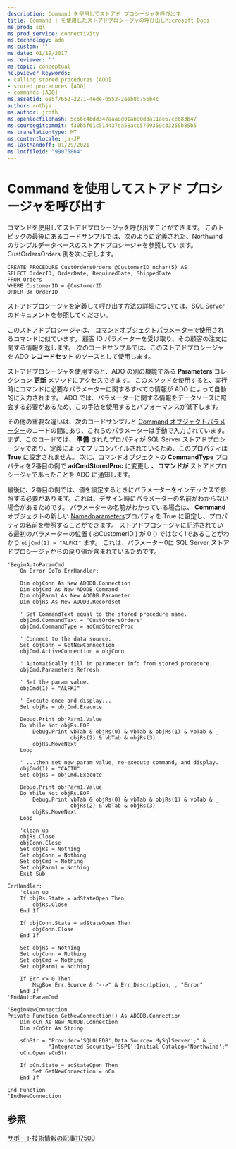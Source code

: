 ```yaml
---
description: Command を使用してストアド プロシージャを呼び出す
title: Command | を使用したストアドプロシージャの呼び出しMicrosoft Docs
ms.prod: sql
ms.prod_service: connectivity
ms.technology: ado
ms.custom: ''
ms.date: 01/19/2017
ms.reviewer: ''
ms.topic: conceptual
helpviewer_keywords:
- calling stored procedures [ADO]
- stored procedures [ADO]
- commands [ADO]
ms.assetid: 685f7652-2271-4ede-b552-2eeb8c756b4c
author: rothja
ms.author: jroth
ms.openlocfilehash: 5c66c4bdd347aaa8d01ab80d3a11ae67ce683b47
ms.sourcegitcommit: f30b5f61c514437ea58acc5769359c33255b85b5
ms.translationtype: MT
ms.contentlocale: ja-JP
ms.lasthandoff: 01/29/2021
ms.locfileid: "99075864"
---
```

# <a name="calling-a-stored-procedure-with-a-command"></a>Command を使用してストアド プロシージャを呼び出す
コマンドを使用してストアドプロシージャを呼び出すことができます。 このトピックの最後にあるコードサンプルでは、次のように定義された、Northwind のサンプルデータベースのストアドプロシージャを参照しています。 CustOrdersOrders 例を次に示します。  
  
```  
CREATE PROCEDURE CustOrdersOrders @CustomerID nchar(5) AS  
SELECT OrderID, OrderDate, RequiredDate, ShippedDate  
FROM Orders  
WHERE CustomerID = @CustomerID  
ORDER BY OrderID  
```  
  
 ストアドプロシージャを定義して呼び出す方法の詳細については、SQL Server のドキュメントを参照してください。  
  
 このストアドプロシージャは、 [コマンドオブジェクトパラメーター](./command-object-parameters.md)で使用されるコマンドに似ています。 顧客 ID パラメーターを受け取り、その顧客の注文に関する情報を返します。 次のコードサンプルでは、このストアドプロシージャを ADO **レコードセット** のソースとして使用します。  
  
 ストアドプロシージャを使用すると、ADO の別の機能である **Parameters** コレクション **更新** メソッドにアクセスできます。 このメソッドを使用すると、実行時にコマンドに必要なパラメーターに関するすべての情報が ADO によって自動的に入力されます。 ADO では、パラメーターに関する情報をデータソースに照会する必要があるため、この手法を使用するとパフォーマンスが低下します。  
  
 その他の重要な違いは、次のコードサンプルと [Command オブジェクトパラメーター](./command-object-parameters.md)のコードの間にあり、これらのパラメーターは手動で入力されています。 まず、このコードでは、 **準備** されたプロパティが SQL Server ストアドプロシージャであり、定義によってプリコンパイルされているため、このプロパティは **True** に設定されません。 次に、コマンドオブジェクトの **CommandType** プロパティを2番目の例で **adCmdStoredProc** に変更し **、コマンドが** ストアドプロシージャであったことを ADO に通知します。  
  
 最後に、2番目の例では、値を設定するときにパラメーターをインデックスで参照する必要があります。これは、デザイン時にパラメーターの名前がわからない場合があるためです。 パラメーターの名前がわかっている場合は、 **Command** オブジェクトの新しい [Namedparameters](../../reference/ado-api/namedparameters-property-ado.md)プロパティを True に設定し、プロパティの名前を参照することができます。 ストアドプロシージャに記述されている最初のパラメーターの位置 ( @CustomerID ) が 0 () ではなく1であることがわかり `objCmd(1) = "ALFKI"` ます。 これは、パラメーター0に SQL Server ストアドプロシージャからの戻り値が含まれているためです。  
  
```  
'BeginAutoParamCmd  
    On Error GoTo ErrHandler:  
  
    Dim objConn As New ADODB.Connection  
    Dim objCmd As New ADODB.Command  
    Dim objParm1 As New ADODB.Parameter  
    Dim objRs As New ADODB.Recordset  
  
    ' Set CommandText equal to the stored procedure name.  
    objCmd.CommandText = "CustOrdersOrders"  
    objCmd.CommandType = adCmdStoredProc  
  
    ' Connect to the data source.  
    Set objConn = GetNewConnection  
    objCmd.ActiveConnection = objConn  
  
    ' Automatically fill in parameter info from stored procedure.  
    objCmd.Parameters.Refresh  
  
    ' Set the param value.  
    objCmd(1) = "ALFKI"  
  
    ' Execute once and display...  
    Set objRs = objCmd.Execute  
  
    Debug.Print objParm1.Value  
    Do While Not objRs.EOF  
        Debug.Print vbTab & objRs(0) & vbTab & objRs(1) & vbTab & _  
                    objRs(2) & vbTab & objRs(3)  
        objRs.MoveNext  
    Loop  
  
    ' ...then set new param value, re-execute command, and display.  
    objCmd(1) = "CACTU"  
    Set objRs = objCmd.Execute  
  
    Debug.Print objParm1.Value  
    Do While Not objRs.EOF  
        Debug.Print vbTab & objRs(0) & vbTab & objRs(1) & vbTab & _  
                    objRs(2) & vbTab & objRs(3)  
        objRs.MoveNext  
    Loop  
  
    'clean up  
    objRs.Close  
    objConn.Close  
    Set objRs = Nothing  
    Set objConn = Nothing  
    Set objCmd = Nothing  
    Set objParm1 = Nothing  
    Exit Sub  
  
ErrHandler:  
    'clean up  
    If objRs.State = adStateOpen Then  
        objRs.Close  
    End If  
  
    If objConn.State = adStateOpen Then  
        objConn.Close  
    End If  
  
    Set objRs = Nothing  
    Set objConn = Nothing  
    Set objCmd = Nothing  
    Set objParm1 = Nothing  
  
    If Err <> 0 Then  
        MsgBox Err.Source & "-->" & Err.Description, , "Error"  
    End If  
'EndAutoParamCmd  
  
'BeginNewConnection  
Private Function GetNewConnection() As ADODB.Connection  
    Dim oCn As New ADODB.Connection  
    Dim sCnStr As String  
  
    sCnStr = "Provider='SQLOLEDB';Data Source='MySqlServer';" & _  
             "Integrated Security='SSPI';Initial Catalog='Northwind';"  
    oCn.Open sCnStr  
  
    If oCn.State = adStateOpen Then  
        Set GetNewConnection = oCn  
    End If  
  
End Function  
'EndNewConnection  
```  
  
## <a name="see-also"></a>参照  
 [サポート技術情報の記事117500](https://www.betaarchive.com/wiki/index.php?title=Microsoft_KB_Archive/185125)
